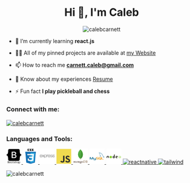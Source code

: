 <h1 align="center">Hi 👋, I'm Caleb</h1>
<p align="center"> <img src="https://komarev.com/ghpvc/?username=calebcarnett&label=Profile%20views&color=0e75b6&style=flat" alt="calebcarnett" /> </p>

- 🌱 I’m currently learning **react.js**

- 👨‍💻 All of my pinned projects are available at [my Website](https://calebcarnett.herokuapp.com/)

- 📫 How to reach me **carnett.caleb@gmail.com**

- 📄 Know about my experiences [Resume](https://docs.google.com/document/d/1fEuBddn4jSO8fnGXpFGhXxB8Eddh0yZZ/edit?usp=sharing&ouid=104753921385804100147&rtpof=true&sd=true)

- ⚡ Fun fact **I play pickleball and chess**

<h3 align="left">Connect with me:</h3>
<p align="left">
<a href="https://linkedin.com/in/calebcarnett" target="blank"><img align="center" src="https://raw.githubusercontent.com/rahuldkjain/github-profile-readme-generator/master/src/images/icons/Social/linked-in-alt.svg" alt="calebcarnett" height="30" width="40" /></a>
</p>

<h3 align="left">Languages and Tools:</h3>
<p align="left"> <a href="https://getbootstrap.com" target="_blank" rel="noreferrer"> <img src="https://raw.githubusercontent.com/devicons/devicon/master/icons/bootstrap/bootstrap-plain-wordmark.svg" alt="bootstrap" width="40" height="40"/> </a> <a href="https://www.w3schools.com/css/" target="_blank" rel="noreferrer"> <img src="https://raw.githubusercontent.com/devicons/devicon/master/icons/css3/css3-original-wordmark.svg" alt="css3" width="40" height="40"/> </a> <a href="https://expressjs.com" target="_blank" rel="noreferrer"> <img src="https://raw.githubusercontent.com/devicons/devicon/master/icons/express/express-original-wordmark.svg" alt="express" width="40" height="40"/> </a> <a href="https://developer.mozilla.org/en-US/docs/Web/JavaScript" target="_blank" rel="noreferrer"> <img src="https://raw.githubusercontent.com/devicons/devicon/master/icons/javascript/javascript-original.svg" alt="javascript" width="40" height="40"/> </a> <a href="https://www.mongodb.com/" target="_blank" rel="noreferrer"> <img src="https://raw.githubusercontent.com/devicons/devicon/master/icons/mongodb/mongodb-original-wordmark.svg" alt="mongodb" width="40" height="40"/> </a> <a href="https://www.mysql.com/" target="_blank" rel="noreferrer"> <img src="https://raw.githubusercontent.com/devicons/devicon/master/icons/mysql/mysql-original-wordmark.svg" alt="mysql" width="40" height="40"/> </a> <a href="https://nodejs.org" target="_blank" rel="noreferrer"> <img src="https://raw.githubusercontent.com/devicons/devicon/master/icons/nodejs/nodejs-original-wordmark.svg" alt="nodejs" width="40" height="40"/> </a> <a href="https://reactnative.dev/" target="_blank" rel="noreferrer"> <img src="https://reactnative.dev/img/header_logo.svg" alt="reactnative" width="40" height="40"/> </a> <a href="https://tailwindcss.com/" target="_blank" rel="noreferrer"> <img src="https://www.vectorlogo.zone/logos/tailwindcss/tailwindcss-icon.svg" alt="tailwind" width="40" height="40"/> </a> </p>

<p><img  src="https://github-readme-streak-stats.herokuapp.com/?user=calebcarnett&theme=tokyonight" alt="calebcarnett" /></p>
